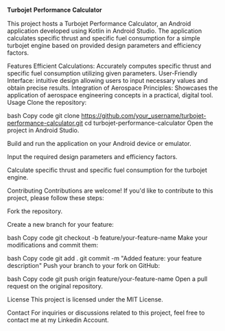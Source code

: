 𝐓𝐮𝐫𝐛𝐨𝐣𝐞𝐭 𝐏𝐞𝐫𝐟𝐨𝐫𝐦𝐚𝐧𝐜𝐞 𝐂𝐚𝐥𝐜𝐮𝐥𝐚𝐭𝐨𝐫

This project hosts a Turbojet Performance Calculator, an Android application developed using Kotlin in Android Studio. The application calculates specific thrust and specific fuel consumption for a simple turbojet engine based on provided design parameters and efficiency factors.

Features
Efficient Calculations: Accurately computes specific thrust and specific fuel consumption utilizing given parameters.
User-Friendly Interface: intuitive design allowing users to input necessary values and obtain precise results.
Integration of Aerospace Principles: Showcases the application of aerospace engineering concepts in a practical, digital tool.
Usage
Clone the repository:

bash
Copy code
git clone https://github.com/your_username/turbojet-performance-calculator.git
cd turbojet-performance-calculator
Open the project in Android Studio.

Build and run the application on your Android device or emulator.

Input the required design parameters and efficiency factors.

Calculate specific thrust and specific fuel consumption for the turbojet engine.

Contributing
Contributions are welcome! If you'd like to contribute to this project, please follow these steps:

Fork the repository.

Create a new branch for your feature:

bash
Copy code
git checkout -b feature/your-feature-name
Make your modifications and commit them:

bash
Copy code
git add .
git commit -m "Added feature: your feature description"
Push your branch to your fork on GitHub:

bash
Copy code
git push origin feature/your-feature-name
Open a pull request on the original repository.

License
This project is licensed under the MIT License.

Contact
For inquiries or discussions related to this project, feel free to contact me at my Linkedin Account.
